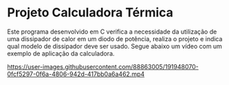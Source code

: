 # Projeto Calculadora Térmica
Este programa desenvolvido em C verifica a necessidade da utilização de uma dissipador de calor em um diodo de potência, realiza o projeto e indica qual modelo de dissipador deve ser usado.
 Segue abaixo um vídeo com um exemplo de aplicação da calculadora.



https://user-images.githubusercontent.com/88863005/191948070-0fcf5297-0f6a-4806-942d-417bb0a6a462.mp4

